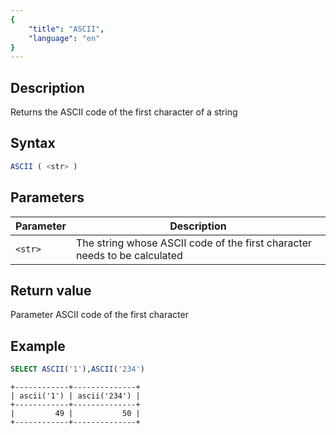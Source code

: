```yaml
---
{
    "title": "ASCII",
    "language": "en"
}
---
```


## Description

Returns the ASCII code of the first character of a string

## Syntax

```sql
ASCII ( <str> )
```

## Parameters

| Parameter | Description |
|-----------|-------------------------|
| `<str>`   | The string whose ASCII code of the first character needs to be calculated |

## Return value

Parameter <str> ASCII code of the first character

## Example

```sql
SELECT ASCII('1'),ASCII('234')
```

```text
+------------+--------------+
| ascii('1') | ascii('234') |
+------------+--------------+
|         49 |           50 |
+------------+--------------+
```